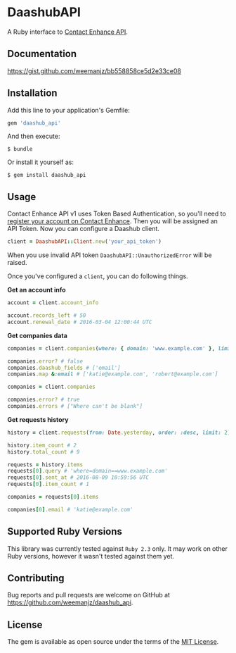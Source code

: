 # DaashubAPI

A Ruby interface to [Contact Enhance API](https://gist.github.com/weemanjz/bb558858ce5d2e33ce08).

## Documentation

https://gist.github.com/weemanjz/bb558858ce5d2e33ce08

## Installation

Add this line to your application's Gemfile:

```ruby
gem 'daashub_api'
```

And then execute:

    $ bundle

Or install it yourself as:

    $ gem install daashub_api

## Usage

Contact Enhance API v1 uses Token Based Authentication, so you'll need to [register your account on Contact Enhance](https://www.contactenhance.com). Then you will be assigned an API Token. Now you can configure a Daashub client.

```ruby
client = DaashubAPI::Client.new('your_api_token')
```

When you use invalid API token `DaashubAPI::UnauthorizedError` will be raised.

Once you've configured a `client`, you can do following things.

**Get an account info**

```ruby
account = client.account_info

account.records_left # 50
account.renewal_date # 2016-03-04 12:00:44 UTC
```

**Get companies data**

```ruby
companies = client.companies(where: { domain: 'www.example.com' }, limit: 2)

companies.error? # false
companies.daashub_fields # ['email']
companies.map &:email # ['katie@example.com', 'robert@example.com']

companies = client.companies

companies.error? # true
companies.errors # ["Where can't be blank"]
```

**Get requests history**

```ruby
history = client.requests(from: Date.yesterday, order: :desc, limit: 2)

history.item_count # 2
history.total_count # 9

requests = history.items
requests[0].query # 'where=domain==www.example.com'
requests[0].sent_at # 2016-08-09 10:59:56 UTC
requests[0].item_count # 1

companies = requests[0].items

companies[0].email # 'katie@example.com'
```

## Supported Ruby Versions

This library was currently tested against `Ruby 2.3` only. It may work on other Ruby versions, however it wasn't tested against them yet.

## Contributing

Bug reports and pull requests are welcome on GitHub at https://github.com/weemanjz/daashub_api.


## License

The gem is available as open source under the terms of the [MIT License](http://opensource.org/licenses/MIT).


